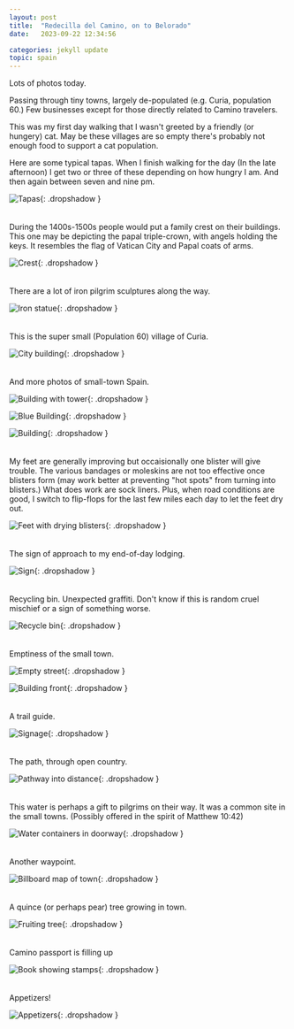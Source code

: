 ```yaml
---
layout: post
title:  "Redecilla del Camino, on to Belorado"
date:   2023-09-22 12:34:56

categories: jekyll update
topic: spain
---
```


Lots of photos today.

Passing through tiny towns, largely de-populated (e.g. Curia, population 60.)
Few businesses except for those directly related to Camino travelers.

This was my first day walking that I wasn't greeted by a friendly (or hungery) cat.  May be these
villages are so empty there's probably not enough food to support a cat
population.

Here are some typical tapas.  When I finish walking for the day (In the late afternoon) I get two
or three of these depending on how hungry I am.  And then again between
seven and nine pm.

![Tapas](/images/spain/2023-09-22/image2.jpeg){: .dropshadow }
<br><br><br>
During the 1400s-1500s people would put a family crest on their buildings.  This
one may be depicting the papal triple-crown, with angels holding the keys.
It resembles the flag of Vatican City and Papal coats of arms.

![Crest](/images/spain/2023-09-22/image1.jpeg){: .dropshadow }
<br><br><br>
There are a lot of iron pilgrim sculptures along the way.

![Iron statue](/images/spain/2023-09-22/image3.jpeg){: .dropshadow }
<br><br><br>
This is the super small (Population 60) village of Curia.

![City building](/images/spain/2023-09-22/image4.jpeg){: .dropshadow }
<br><br><br>
And more photos of small-town Spain.

![Building with tower](/images/spain/2023-09-22/image5.jpeg){: .dropshadow }

![Blue Building](/images/spain/2023-09-22/image6.jpeg){: .dropshadow }

![Building](/images/spain/2023-09-22/image7.jpeg){: .dropshadow }
<br><br><br>
My feet are generally improving but occaisionally one blister will
give trouble.  The various bandages or moleskins are not too effective
once blisters form (may work better at preventing "hot spots" from turning
into blisters.)  What does work are sock liners.  Plus, when road conditions
are good, I switch to flip-flops for the last few miles each day to let 
the feet dry out.

![Feet with drying blisters](/images/spain/2023-09-22/image0a.jpeg){: .dropshadow }
<br><br><br>
The sign of approach to my end-of-day lodging.

![Sign](/images/spain/2023-09-22/image1a.jpeg){: .dropshadow }
<br><br><br>
Recycling bin.  Unexpected graffiti.  Don't know if this is random cruel
mischief or a sign of something worse.

![Recycle bin](/images/spain/2023-09-22/image2a.jpeg){: .dropshadow }
<br><br><br>
Emptiness of the small town.

![Empty street](/images/spain/2023-09-22/image3a.jpeg){: .dropshadow }
  
![Building front](/images/spain/2023-09-22/image4a.jpeg){: .dropshadow }
<br><br><br>
A trail guide.

![Signage](/images/spain/2023-09-22/image0b.jpeg){: .dropshadow }
<br><br><br>
The path, through open country.

![Pathway into distance](/images/spain/2023-09-22/image1b.jpeg){: .dropshadow }
<br><br><br>
This water is perhaps a gift to pilgrims on their way.  It was a common
site in the small towns. (Possibly offered in the spirit of Matthew 10:42)

![Water containers in doorway](/images/spain/2023-09-22/image2b.jpeg){: .dropshadow }
<br><br><br>
Another waypoint.

![Billboard map of town](/images/spain/2023-09-22/image3b.jpeg){: .dropshadow }
<br><br><br>
A quince (or perhaps pear) tree growing in town.

![Fruiting tree](/images/spain/2023-09-22/image4b.jpeg){: .dropshadow }
<br><br><br>
Camino passport is filling up

![Book showing stamps](/images/spain/2023-09-22/image0c.jpeg){: .dropshadow }
<br><br><br>
Appetizers!

![Appetizers](/images/spain/2023-09-22/image0d.jpeg){: .dropshadow }